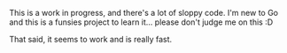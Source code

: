 This is a work in progress, and there's a lot of sloppy code. I'm new to Go and this is a funsies project to learn
it... please don't judge me on this :D

That said, it seems to work and is really fast.

